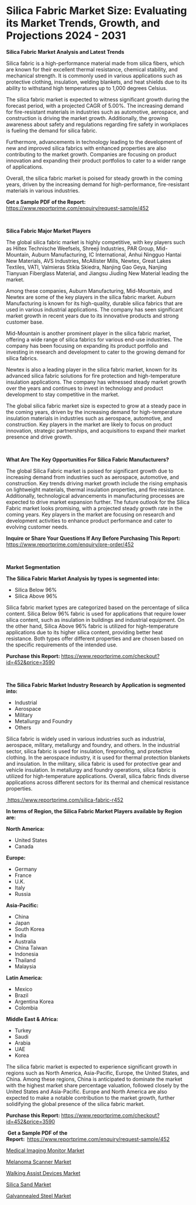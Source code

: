 <p><h1>Silica Fabric Market Size: Evaluating its Market Trends, Growth, and Projections 2024 - 2031</h1></p><p><strong>Silica Fabric Market Analysis and Latest Trends</strong></p>
<p><p>Silica fabric is a high-performance material made from silica fibers, which are known for their excellent thermal resistance, chemical stability, and mechanical strength. It is commonly used in various applications such as protective clothing, insulation, welding blankets, and heat shields due to its ability to withstand high temperatures up to 1,000 degrees Celsius.</p><p>The silica fabric market is expected to witness significant growth during the forecast period, with a projected CAGR of 5.00%. The increasing demand for fire-resistant materials in industries such as automotive, aerospace, and construction is driving the market growth. Additionally, the growing awareness about safety and regulations regarding fire safety in workplaces is fueling the demand for silica fabric.</p><p>Furthermore, advancements in technology leading to the development of new and improved silica fabrics with enhanced properties are also contributing to the market growth. Companies are focusing on product innovation and expanding their product portfolios to cater to a wider range of applications.</p><p>Overall, the silica fabric market is poised for steady growth in the coming years, driven by the increasing demand for high-performance, fire-resistant materials in various industries.</p></p>
<p><strong>Get a Sample PDF of the Report:&nbsp;</strong> <a href="https://www.reportprime.com/enquiry/request-sample/452">https://www.reportprime.com/enquiry/request-sample/452</a></p>
<p>&nbsp;</p>
<p><strong>Silica Fabric Major Market Players</strong></p>
<p><p>The global silica fabric market is highly competitive, with key players such as Hiltex Technische Weefsels, Shreeji Industries, PAR Group, Mid-Mountain, Auburn Manufacturing, IC International, Anhui Ningguo Hantai New Materials, AVS Industries, McAllister Mills, Newtex, Great Lakes Textiles, VATI, Valmieras Stikla Skiedra, Nanjing Gao Geya, Nanjing Tianyuan Fiberglass Material, and Jiangsu Jiuding New Material leading the market.</p><p>Among these companies, Auburn Manufacturing, Mid-Mountain, and Newtex are some of the key players in the silica fabric market. Auburn Manufacturing is known for its high-quality, durable silica fabrics that are used in various industrial applications. The company has seen significant market growth in recent years due to its innovative products and strong customer base.</p><p>Mid-Mountain is another prominent player in the silica fabric market, offering a wide range of silica fabrics for various end-use industries. The company has been focusing on expanding its product portfolio and investing in research and development to cater to the growing demand for silica fabrics.</p><p>Newtex is also a leading player in the silica fabric market, known for its advanced silica fabric solutions for fire protection and high-temperature insulation applications. The company has witnessed steady market growth over the years and continues to invest in technology and product development to stay competitive in the market.</p><p>The global silica fabric market size is expected to grow at a steady pace in the coming years, driven by the increasing demand for high-temperature insulation materials in industries such as aerospace, automotive, and construction. Key players in the market are likely to focus on product innovation, strategic partnerships, and acquisitions to expand their market presence and drive growth.</p></p>
<p>&nbsp;</p>
<p><strong>What Are The Key Opportunities For Silica Fabric Manufacturers?</strong></p>
<p><p>The global Silica Fabric market is poised for significant growth due to increasing demand from industries such as aerospace, automotive, and construction. Key trends driving market growth include the rising emphasis on lightweight materials, thermal insulation properties, and fire resistance. Additionally, technological advancements in manufacturing processes are expected to drive market expansion further. The future outlook for the Silica Fabric market looks promising, with a projected steady growth rate in the coming years. Key players in the market are focusing on research and development activities to enhance product performance and cater to evolving customer needs.</p></p>
<p><strong>Inquire or Share Your Questions If Any Before Purchasing This Report:</strong> <a href="https://www.reportprime.com/enquiry/pre-order/452">https://www.reportprime.com/enquiry/pre-order/452</a></p>
<p>&nbsp;</p>
<p><strong>Market Segmentation</strong></p>
<p><strong>The Silica Fabric Market Analysis by types is segmented into:</strong></p>
<p><ul><li>Silica Below 96%</li><li>Silica Above 96%</li></ul></p>
<p><p>Silica fabric market types are categorized based on the percentage of silica content. Silica Below 96% fabric is used for applications that require lower silica content, such as insulation in buildings and industrial equipment. On the other hand, Silica Above 96% fabric is utilized for high-temperature applications due to its higher silica content, providing better heat resistance. Both types offer different properties and are chosen based on the specific requirements of the intended use.</p></p>
<p><strong>Purchase this Report:&nbsp;</strong><a href="https://www.reportprime.com/checkout?id=452&price=3590">https://www.reportprime.com/checkout?id=452&price=3590</a></p>
<p>&nbsp;</p>
<p><strong>The Silica Fabric Market Industry Research by Application is segmented into:</strong></p>
<p><ul><li>Industrial</li><li>Aerospace</li><li>Military</li><li>Metallurgy and Foundry</li><li>Others</li></ul></p>
<p><p>Silica fabric is widely used in various industries such as industrial, aerospace, military, metallurgy and foundry, and others. In the industrial sector, silica fabric is used for insulation, fireproofing, and protective clothing. In the aerospace industry, it is used for thermal protection blankets and insulation. In the military, silica fabric is used for protective gear and vehicle insulation. In metallurgy and foundry operations, silica fabric is utilized for high-temperature applications. Overall, silica fabric finds diverse applications across different sectors for its thermal and chemical resistance properties.</p></p>
<p><a href="https://www.reportprime.com/silica-fabric-r452">&nbsp;https://www.reportprime.com/silica-fabric-r452</a></p>
<p><strong>In terms of Region, the Silica Fabric Market Players available by Region are:</strong></p>
<p>
    <p> <strong> North America: </strong>
        <ul>
            <li>United States</li>
            <li>Canada</li>
        </ul>
        </p> 
    <p> <strong> Europe: </strong>
        <ul>
            <li>Germany</li>
            <li>France</li>
            <li>U.K.</li>
            <li>Italy</li>
            <li>Russia</li>
        </ul>
        </p> 
    <p> <strong> Asia-Pacific: </strong>
        <ul>
            <li>China</li>
            <li>Japan</li>
            <li>South Korea</li>
            <li>India</li>
            <li>Australia</li>
            <li>China Taiwan</li>
            <li>Indonesia</li>
            <li>Thailand</li>
            <li>Malaysia</li>
        </ul>
        </p> 
    <p> <strong> Latin America: </strong>
        <ul>
            <li>Mexico</li>
            <li>Brazil</li>
            <li>Argentina Korea</li>
            <li>Colombia</li>
        </ul>
        </p> 
    <p> <strong> Middle East & Africa: </strong>
        <ul>
            <li>Turkey</li>
            <li>Saudi</li>
            <li>Arabia</li>
            <li>UAE</li>
            <li>Korea</li>
        </ul>
    </p>
    </p>
<p><p>The silica fabric market is expected to experience significant growth in regions such as North America, Asia-Pacific, Europe, the United States, and China. Among these regions, China is anticipated to dominate the market with the highest market share percentage valuation, followed closely by the United States and Asia-Pacific. Europe and North America are also expected to make a notable contribution to the market growth, further solidifying the global presence of the silica fabric market.</p></p>
<p><strong>Purchase this Report: </strong><a href="https://www.reportprime.com/checkout?id=452&price=3590">https://www.reportprime.com/checkout?id=452&price=3590</a></p>
<p>&nbsp;<strong>Get a Sample PDF of the Report:&nbsp;&nbsp;</strong><a href="https://www.reportprime.com/enquiry/request-sample/452">https://www.reportprime.com/enquiry/request-sample/452</a></p>
<p><strong></strong></p>
<p><p><a href="https://medium.com/@boboko938_76821/global-medical-imaging-monitor-market-is-projected-to-grow-at-a-cagr-of-4-4-a04804c0cf06">Medical Imaging Monitor Market</a></p><p><a href="https://medium.com/@angeliabkratzer71943/exploring-melanoma-scanner-market-dynamics-global-trends-and-future-growth-prospects-2024-2031-5d33926c5bb2">Melanoma Scanner Market</a></p><p><a href="https://medium.com/@acqwoncopeland76/global-walking-assist-devices-market-size-is-expected-to-experience-a-cagr-of-7-8-d194b6ad3768">Walking Assist Devices Market</a></p><p><a href="https://github.com/LarryPearsongXXfvf/Market-Research-Report-List-1/blob/main/silica-sand-market.md">Silica Sand Market</a></p><p><a href="https://github.com/brendafegmorris532/Market-Research-Report-List-2/blob/main/galvannealed-steel-market.md">Galvannealed Steel Market</a></p></p>